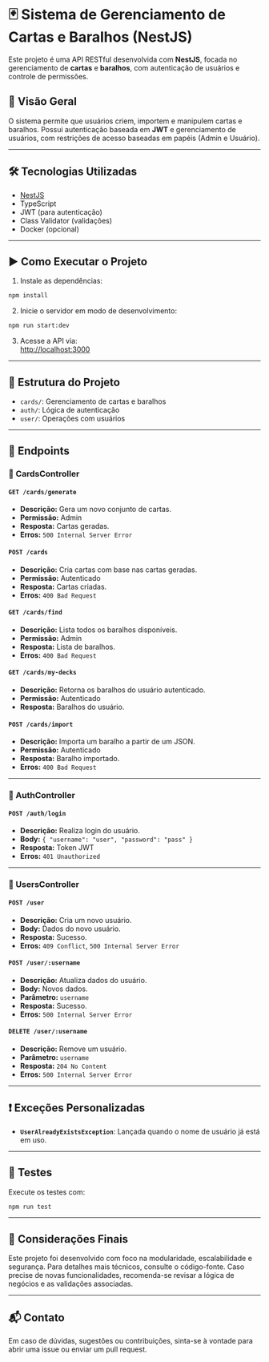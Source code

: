 # 🃏 Sistema de Gerenciamento de Cartas e Baralhos (NestJS)

Este projeto é uma API RESTful desenvolvida com **NestJS**, focada no gerenciamento de **cartas** e **baralhos**, com autenticação de usuários e controle de permissões.

## 🚀 Visão Geral

O sistema permite que usuários criem, importem e manipulem cartas e baralhos. Possui autenticação baseada em **JWT** e gerenciamento de usuários, com restrições de acesso baseadas em papéis (Admin e Usuário).

---

## 🛠️ Tecnologias Utilizadas

- [NestJS](https://nestjs.com/)
- TypeScript
- JWT (para autenticação)
- Class Validator (validações)
- Docker (opcional)

---

## ▶️ Como Executar o Projeto

1. Instale as dependências:

```bash
npm install
```

2. Inicie o servidor em modo de desenvolvimento:

```bash
npm run start:dev
```

3. Acesse a API via:  
[http://localhost:3000](http://localhost:3000)

---

## 📁 Estrutura do Projeto

- `cards/`: Gerenciamento de cartas e baralhos
- `auth/`: Lógica de autenticação
- `user/`: Operações com usuários

---

## 📌 Endpoints

### 📄 CardsController

#### `GET /cards/generate`
- **Descrição:** Gera um novo conjunto de cartas.
- **Permissão:** Admin
- **Resposta:** Cartas geradas.
- **Erros:** `500 Internal Server Error`

#### `POST /cards`
- **Descrição:** Cria cartas com base nas cartas geradas.
- **Permissão:** Autenticado
- **Resposta:** Cartas criadas.
- **Erros:** `400 Bad Request`

#### `GET /cards/find`
- **Descrição:** Lista todos os baralhos disponíveis.
- **Permissão:** Admin
- **Resposta:** Lista de baralhos.
- **Erros:** `400 Bad Request`

#### `GET /cards/my-decks`
- **Descrição:** Retorna os baralhos do usuário autenticado.
- **Permissão:** Autenticado
- **Resposta:** Baralhos do usuário.

#### `POST /cards/import`
- **Descrição:** Importa um baralho a partir de um JSON.
- **Permissão:** Autenticado
- **Resposta:** Baralho importado.
- **Erros:** `400 Bad Request`

---

### 🔐 AuthController

#### `POST /auth/login`
- **Descrição:** Realiza login do usuário.
- **Body:** `{ "username": "user", "password": "pass" }`
- **Resposta:** Token JWT
- **Erros:** `401 Unauthorized`

---

### 👤 UsersController

#### `POST /user`
- **Descrição:** Cria um novo usuário.
- **Body:** Dados do novo usuário.
- **Resposta:** Sucesso.
- **Erros:** `409 Conflict`, `500 Internal Server Error`

#### `POST /user/:username`
- **Descrição:** Atualiza dados do usuário.
- **Body:** Novos dados.
- **Parâmetro:** `username`
- **Resposta:** Sucesso.
- **Erros:** `500 Internal Server Error`

#### `DELETE /user/:username`
- **Descrição:** Remove um usuário.
- **Parâmetro:** `username`
- **Resposta:** `204 No Content`
- **Erros:** `500 Internal Server Error`

---

## ❗ Exceções Personalizadas

- **`UserAlreadyExistsException`**: Lançada quando o nome de usuário já está em uso.

---

## 🧪 Testes

Execute os testes com:

```bash
npm run test
```

---

## 📌 Considerações Finais

Este projeto foi desenvolvido com foco na modularidade, escalabilidade e segurança. Para detalhes mais técnicos, consulte o código-fonte. Caso precise de novas funcionalidades, recomenda-se revisar a lógica de negócios e as validações associadas.

---

## 📬 Contato

Em caso de dúvidas, sugestões ou contribuições, sinta-se à vontade para abrir uma issue ou enviar um pull request.
